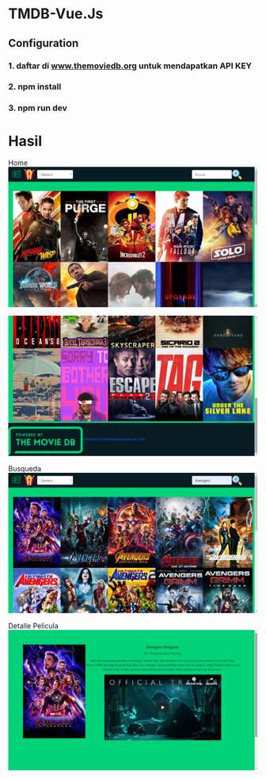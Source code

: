# TMDB-Vue.Js

## Configuration
### 1. daftar di www.themoviedb.org untuk mendapatkan API KEY
### 2. npm install
### 3. npm run dev

# Hasil

Home
![alt text](https://github.com/aka0586/TMDB-Vue.Js/blob/master/src/assets/captura1.png)

![alt text](https://github.com/aka0586/TMDB-Vue.Js/blob/master/src/assets/captura2.png)

Busqueda
![alt text](https://github.com/aka0586/TMDB-Vue.Js/blob/master/src/assets/captura3.png)

Detalle Pelicula
![alt text](https://github.com/aka0586/TMDB-Vue.Js/blob/master/src/assets/captura4.png)
